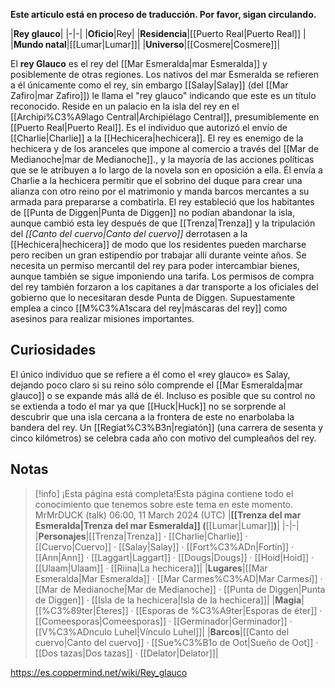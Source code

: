 **Este artículo está en proceso de traducción. Por favor, sigan circulando.**


|**Rey glauco**|
|-|-|
|**Oficio**|Rey|
|**Residencia**|[[Puerto Real\|Puerto Real]] |
|**Mundo natal**|[[Lumar\|Lumar]]|
|**Universo**|[[Cosmere\|Cosmere]]|

El **rey Glauco** es el rey del [[Mar Esmeralda\|mar Esmeralda]] y posiblemente de otras regiones. Los nativos del mar Esmeralda se refieren a él únicamente como el rey, sin embargo [[Salay\|Salay]] (del [[Mar Zafiro\|mar Zafiro]]) le llama el "rey glauco" indicando que este es un título reconocido. Reside en un palacio en la isla del rey en el [[Archipi%C3%A9lago Central\|Archipiélago Central]], presumiblemente en [[Puerto Real\|Puerto Real]]. Es el individuo que autorizó el envío de [[Charlie\|Charlie]] a la [[Hechicera\|hechicera]].
El rey es enemigo de la hechicera y de los aranceles que impone al comercio a través del [[Mar de Medianoche\|mar de Medianoche]]., y la mayoría de las acciones políticas que se le atribuyen a lo largo de la novela son en oposición a ella. Él envía a Charlie a la hechicera permitir que el sobrino del duque para crear una alianza con otro reino por el matrimonio y manda barcos mercantes a su armada para prepararse a combatirla.
El rey estableció que los habitantes de [[Punta de Diggen\|Punta de Diggen]] no podían abandonar la isla, aunque cambió esta ley después de que [[Trenza\|Trenza]] y la tripulación del *[[Canto del cuervo\|Canto del cuervo]]* derrotasen a la [[Hechicera\|hechicera]] de modo que los residentes pueden marcharse pero reciben un gran estipendio por trabajar allí durante veinte años.
Se necesita un permiso mercantil del rey para poder intercambiar bienes, aunque también se sigue imponiendo una tarifa. Los permisos de compra del rey también forzaron a los capitanes a dar transporte a los oficiales del gobierno que lo necesitaran desde Punta de Diggen.
Supuestamente emplea a cinco [[M%C3%A1scara del rey\|máscaras del rey]] como asesinos para realizar misiones importantes.

## Curiosidades
El único individuo que se refiere a él como el «rey glauco» es Salay, dejando poco claro si su reino sólo comprende el [[Mar Esmeralda\|mar glauco]] o se expande más allá de él. Incluso es posible que su control no se extienda a todo el mar ya que [[Huck\|Huck]] no se sorprende al descubrir que una isla cercana a la frontera de este no enarbolaba la bandera del rey.
Un [[Regiat%C3%B3n\|regiatón]] (una carrera de sesenta y cinco kilómetros) se celebra cada año con motivo del cumpleaños del rey.
## Notas

> [!info] ¡Esta página está completa!Esta página contiene todo el conocimiento que tenemos sobre este tema en este momento.
MrMrDUCK (talk) 06:00, 11 March 2024 (UTC)
|**[[Trenza del mar Esmeralda\|Trenza del mar Esmeralda]] (**[[Lumar\|Lumar]]**)**|
|-|-|
|**Personajes**|[[Trenza\|Trenza]] · [[Charlie\|Charlie]] · [[Cuervo\|Cuervo]] · [[Salay\|Salay]] · [[Fort%C3%ADn\|Fortín]] · [[Ann\|Ann]] · [[Laggart\|Laggart]] · [[Dougs\|Dougs]] · [[Hoid\|Hoid]] · [[Ulaam\|Ulaam]] · [[Riina\|La hechicera]]|
|**Lugares**|[[Mar Esmeralda\|Mar Esmeralda]] · [[Mar Carmes%C3%AD\|Mar Carmesí]] · [[Mar de Medianoche\|Mar de Medianoche]] · [[Punta de Diggen\|Punta de Diggen]] · [[Isla de la hechicera\|Isla de la hechicera]]|
|**Magia**|[[%C3%89ter\|Éteres]] · [[Esporas de %C3%A9ter\|Esporas de éter]] · [[Comeesporas\|Comeesporas]] · [[Germinador\|Germinador]] · [[V%C3%ADnculo Luhel\|Vínculo Luhel]]|
|**Barcos**|[[Canto del cuervo\|Canto del cuervo]] · [[Sue%C3%B1o de Oot\|Sueño de Oot]] · [[Dos tazas\|Dos tazas]] · [[Delator\|Delator]]|



https://es.coppermind.net/wiki/Rey_glauco